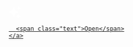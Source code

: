 
<html lang="en">

<head>
  <meta charset="UTF-8">
  <meta name="viewport" content="width=device-width, initial-scale=1.0">
  <link rel="shortcut icon" href="images/gift.png" type="image/x-icon">
  <link rel="stylesheet" href="css/index.css">

  <!-- Document Title -->
  <title>I Have Something</title>
</head>

<body>
  <!-- Background -->
  <div class="night"></div>

  <!-- Title -->
  <h1 class="title"></h1>

  <!-- Button -->
  <div style="position: absolute; top: 60vh; width: 100%; display: flex; justify-content: center;">
    <a href="flower.html" class="btn">
      <svg height="24" width="24" fill="#FFFFFF" viewBox="0 0 24 24" data-name="Layer 1" id="Layer_1" class="sparkle">
        <path
          d="M10,21.236,6.755,14.745.264,11.5,6.755,8.255,10,1.764l3.245,6.491L19.736,11.5l-6.491,3.245ZM18,21l1.5,3L21,21l3-1.5L21,18l-1.5-3L18,18l-3,1.5ZM19.333,4.667,20.5,7l1.167-2.333L24,3.5,21.667,2.333,20.5,0,19.333,2.333,17,3.5Z">
        </path>
      </svg>

      <span class="text">Open</span>
    </a>
  </div>

  <script src="js/index.js"></script>
</body>

</html>
